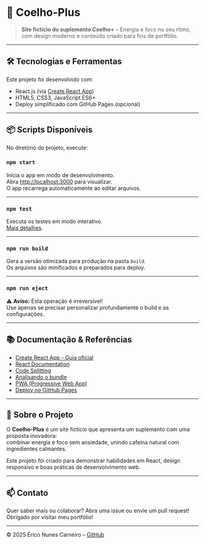# 🚀 Coelho-Plus

> **Site fictício do suplemento Coelho+** – Energia e foco no seu ritmo, com design moderno e conteúdo criado para fins de portfólio.

---

## 🛠️ Tecnologias e Ferramentas

Este projeto foi desenvolvido com:

- React.js (via [Create React App](https://github.com/facebook/create-react-app))  
- HTML5, CSS3, JavaScript ES6+  
- Deploy simplificado com GitHub Pages (opcional)

---

## 📦 Scripts Disponíveis

No diretório do projeto, execute:

### `npm start`

Inicia o app em modo de desenvolvimento.  
Abra [http://localhost:3000](http://localhost:3000) para visualizar.  
O app recarrega automaticamente ao editar arquivos.

---

### `npm test`

Executa os testes em modo interativo.  
[Mais detalhes](https://facebook.github.io/create-react-app/docs/running-tests).

---

### `npm run build`

Gera a versão otimizada para produção na pasta `build`.  
Os arquivos são minificados e preparados para deploy.

---

### `npm run eject`

⚠️ **Aviso:** Esta operação é irreversível!  
Use apenas se precisar personalizar profundamente o build e as configurações.

---

## 📚 Documentação & Referências

- [Create React App - Guia oficial](https://facebook.github.io/create-react-app/docs/getting-started)  
- [React Documentation](https://reactjs.org/)  
- [Code Splitting](https://facebook.github.io/create-react-app/docs/code-splitting)  
- [Analisando o bundle](https://facebook.github.io/create-react-app/docs/analyzing-the-bundle-size)  
- [PWA (Progressive Web App)](https://facebook.github.io/create-react-app/docs/making-a-progressive-web-app)  
- [Deploy no GitHub Pages](https://facebook.github.io/create-react-app/docs/deployment)  

---

## 🎯 Sobre o Projeto

O **Coelho-Plus** é um site fictício que apresenta um suplemento com uma proposta inovadora:  
combinar energia e foco sem ansiedade, unindo cafeína natural com ingredientes calmantes.

Este projeto foi criado para demonstrar habilidades em React, design responsivo e boas práticas de desenvolvimento web.

---

## 📫 Contato

Quer saber mais ou colaborar? Abra uma issue ou envie um pull request!  
Obrigado por visitar meu portfólio!  

---

© 2025 Érico Nunes Carneiro – [GitHub](https://github.com/GregNewze)  
